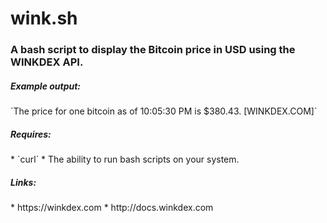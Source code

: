 # wink.sh
<h3>A bash script to display the Bitcoin price in USD using the WINKDEX API.</h3>
<h5>Example output:</h5>
`The price for one bitcoin as of 10:05:30 PM is $380.43. [WINKDEX.COM]`
<h5>Requires:</h5>
* `curl`
* The ability to run bash scripts on your system.
<br>
<h5>Links:</h5>
* https://winkdex.com
* http://docs.winkdex.com
